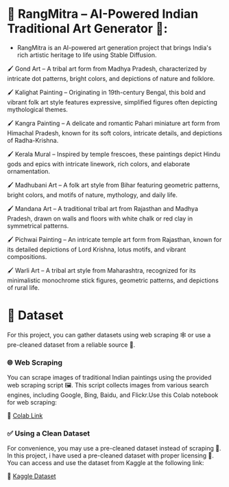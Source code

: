 # 🌸 RangMitra – AI-Powered Indian Traditional Art Generator 🎨:  
- RangMitra is an AI-powered art generation project that brings India's rich artistic heritage to life using Stable Diffusion.

🖌 Gond Art – A tribal art form from Madhya Pradesh, characterized by intricate dot patterns, bright colors, and depictions of nature and folklore.

🖌 Kalighat Painting – Originating in 19th-century Bengal, this bold and vibrant folk art style features expressive, simplified figures often depicting mythological themes.

🖌 Kangra Painting – A delicate and romantic Pahari miniature art form from Himachal Pradesh, known for its soft colors, intricate details, and depictions of Radha-Krishna.

🖌 Kerala Mural – Inspired by temple frescoes, these paintings depict Hindu gods and epics with intricate linework, rich colors, and elaborate ornamentation.

🖌 Madhubani Art – A folk art style from Bihar featuring geometric patterns, bright colors, and motifs of nature, mythology, and daily life.

🖌 Mandana Art – A traditional tribal art from Rajasthan and Madhya Pradesh, drawn on walls and floors with white chalk or red clay in symmetrical patterns.

🖌 Pichwai Painting – An intricate temple art form from Rajasthan, known for its detailed depictions of Lord Krishna, lotus motifs, and vibrant compositions.

🖌 Warli Art – A tribal art style from Maharashtra, recognized for its minimalistic monochrome stick figures, geometric patterns, and depictions of rural life.


# 📂 Dataset

For this project, you can gather datasets using web scraping 🕸️ or use a pre-cleaned dataset from a reliable source 📜.

### 🌐 Web Scraping

You can scrape images of traditional Indian paintings using the provided web scraping script 🖼️. This script collects images from various search engines, including Google, Bing, Baidu, and Flickr.Use this Colab notebook for web scraping: 

🔗 [Colab Link](https://colab.research.google.com/drive/1psNPQo0IsFfvyMj8LQSodzFL7TDSOfsh?usp=sharing)

### ✅ Using a Clean Dataset

For convenience, you may use a pre-cleaned dataset instead of scraping 🧹. In this project, i have used a pre-cleaned dataset with proper licensing 📄. You can access and use the dataset from Kaggle at the following link:

🔗 [Kaggle Dataset](https://www.kaggle.com/datasets/ajg117/indian-paintings-dataset)



